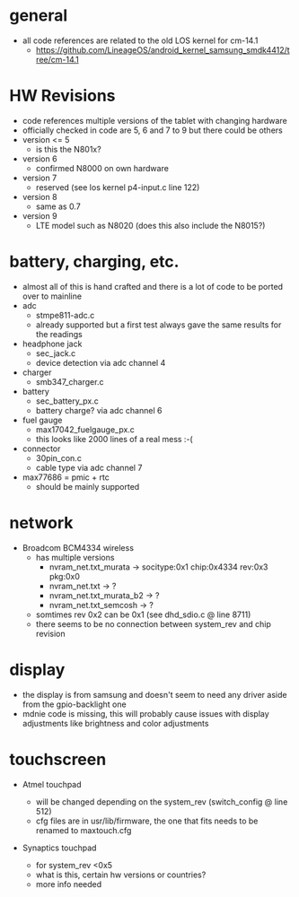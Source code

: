 # general

* all code references are related to the old LOS kernel for cm-14.1
    * https://github.com/LineageOS/android_kernel_samsung_smdk4412/tree/cm-14.1


# HW Revisions

* code references multiple versions of the tablet with changing hardware
* officially checked in code are 5, 6 and 7 to 9 but there could be others
* version <= 5
    * is this the N801x?
* version 6
    * confirmed N8000 on own hardware
* version 7
    * reserved (see los kernel p4-input.c line 122)
* version 8
    * same as 0.7
* version 9
    * LTE model such as N8020 (does this also include the N8015?)


# battery, charging, etc.

* almost all of this is hand crafted and there is a lot of code to be ported over to mainline
* adc
    * stmpe811-adc.c
    * already supported but a first test always gave the same results for the readings
* headphone jack
    * sec_jack.c
    * device detection via adc channel 4
* charger
    * smb347_charger.c
* battery
    * sec_battery_px.c
    * battery charge? via adc channel 6
* fuel gauge
    * max17042_fuelgauge_px.c
    * this looks like 2000 lines of a real mess :-(
* connector
    * 30pin_con.c
    * cable type via adc channel 7
* max77686 = pmic + rtc
    * should be mainly supported


# network

* Broadcom BCM4334 wireless
    * has multiple versions
        * nvram_net.txt_murata -> socitype:0x1 chip:0x4334 rev:0x3 pkg:0x0
        * nvram_net.txt -> ?
        * nvram_net.txt_murata_b2 -> ?
        * nvram_net.txt_semcosh -> ?
    * somtimes rev 0x2 can be 0x1 (see dhd_sdio.c @ line 8711)
    * there seems to be no connection between system_rev and chip revision


# display

* the display is from samsung and doesn't seem to need any driver aside from the gpio-backlight one
* mdnie code is missing, this will probably cause issues with display adjustments like brightness
    and color adjustments


# touchscreen

* Atmel touchpad
    * will be changed depending on the system_rev (switch_config @ line 512)
    * cfg files are in usr/lib/firmware, the one that fits needs to be renamed to maxtouch.cfg

* Synaptics touchpad
    * for system_rev <0x5 
    * what is this, certain hw versions or countries?
    * more info needed